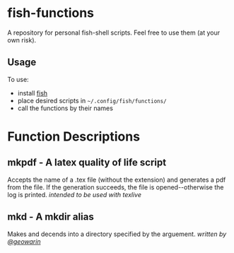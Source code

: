# fish-functions
A repository for personal fish-shell scripts. Feel free to use them (at your own risk).

## Usage
To use:
- install [fish](http://fishshell.com/)
- place desired scripts in `~/.config/fish/functions/`
- call the functions by their names

# Function Descriptions
## mkpdf - A latex quality of life script
Accepts the name of a .tex file (without the extension) and generates a pdf from the file. If the generation succeeds, the file is opened--otherwise the log is printed.
*intended to be used with texlive*
## mkd - A mkdir alias
Makes and decends into a directory specified by the arguement.
*written by [@geowarin](https://github.com/geowarin)*
